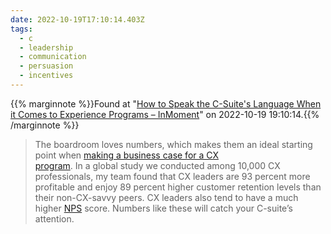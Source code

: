 ```yaml
---
date: 2022-10-19T17:10:14.403Z
tags:
  - c
  - leadership
  - communication
  - persuasion
  - incentives
---
```

{{% marginnote %}}Found at "[How to Speak the C-Suite's Language When it Comes to Experience Programs – InMoment](https://inmoment.com/resource/speak-c-suites-language-experience-programs/)" on 2022-10-19 19:10:14.{{% /marginnote %}}

> The boardroom loves numbers, which makes them an ideal starting point when [making a business case for a CX  
program](https://inmoment.com/resource/the-value-of-cx-reputation/). In a global study we conducted among 10,000 CX professionals, my team found that CX leaders are 93 percent more profitable and enjoy 89 percent higher customer retention levels than their non-CX-savvy peers. CX leaders also tend to have a much higher [NPS](https://inmoment.com/xi-terms/net-promoter-score/) score. Numbers like these will catch your C-suite’s attention.


